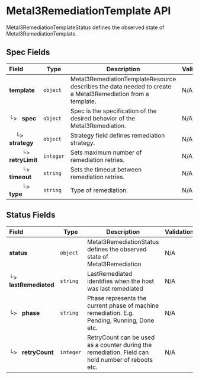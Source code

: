 # Metal3RemediationTemplate API

Metal3RemediationTemplateStatus defines the observed state of Metal3RemediationTemplate.

## Spec Fields

| Field | Type | Description | Validations |
|:---|---|---|---|
|  **template** | `object` | Metal3RemediationTemplateResource describes the data needed to create a Metal3Remediation from a template. | N/A |
| └>&nbsp;&nbsp; **spec** | `object` | Spec is the specification of the desired behavior of the Metal3Remediation. | N/A |
| &nbsp;&nbsp;&nbsp;&nbsp;└>&nbsp;&nbsp; **strategy** | `object` | Strategy field defines remediation strategy. | N/A |
| &nbsp;&nbsp;&nbsp;&nbsp;&nbsp;&nbsp;&nbsp;&nbsp;└>&nbsp;&nbsp; **retryLimit** | `integer` | Sets maximum number of remediation retries. | N/A |
| &nbsp;&nbsp;&nbsp;&nbsp;&nbsp;&nbsp;&nbsp;&nbsp;└>&nbsp;&nbsp; **timeout** | `string` | Sets the timeout between remediation retries. | N/A |
| &nbsp;&nbsp;&nbsp;&nbsp;&nbsp;&nbsp;&nbsp;&nbsp;└>&nbsp;&nbsp; **type** | `string` | Type of remediation. | N/A |
## Status Fields

| Field | Type | Description | Validations |
|:---|---|---|---|
|  **status** | `object` | Metal3RemediationStatus defines the observed state of Metal3Remediation | N/A |
| └>&nbsp;&nbsp; **lastRemediated** | `string` | LastRemediated identifies when the host was last remediated | N/A |
| └>&nbsp;&nbsp; **phase** | `string` | Phase represents the current phase of machine remediation. E.g. Pending, Running, Done etc. | N/A |
| └>&nbsp;&nbsp; **retryCount** | `integer` | RetryCount can be used as a counter during the remediation. Field can hold number of reboots etc. | N/A |
